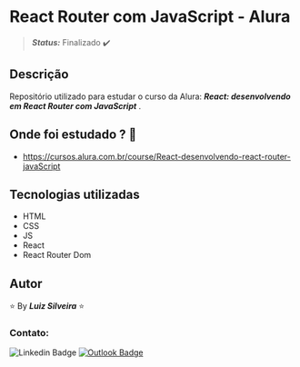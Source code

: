<!-- :heavy_check_mark: -->
<!-- :construction: -->

# React Router com JavaScript - Alura

> **_Status:_** Finalizado :heavy_check_mark:

<!-- > **_Status:_** Em andamento :construction: -->

## Descrição

Repositório utilizado para estudar o curso da Alura: **_React: desenvolvendo em React Router com JavaScript_**
.

## Onde foi estudado ? :scroll:

- https://cursos.alura.com.br/course/React-desenvolvendo-react-router-javaScript

## Tecnologias utilizadas

- HTML
- CSS
- JS
- React
- React Router Dom

## Autor

:star: By **_Luiz Silveira_** :star:

### Contato:

![Linkedin Badge](https://img.shields.io/badge/-Luiz-blue?style=flat-square&logo=Linkedin&logoColor=white&link=https://www.linkedin.com/in/luiz-silveira-front-end/) [![Outlook Badge](https://img.shields.io/badge/-l.filiphis@hotmail.com-blue?style=flat-square&logo=microsoft-outlook&logoColor=white&link=mailto:l.filiphis@hotmail.com)](mailto:l.filiphis@hotmail)
